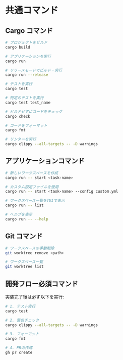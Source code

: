# 共通コマンド

## Cargo コマンド

```bash
# プロジェクトをビルド
cargo build

# アプリケーションを実行
cargo run

# リリースモードでビルド・実行
cargo run --release

# テストを実行
cargo test

# 特定のテストを実行
cargo test test_name

# ビルドせずにコードをチェック
cargo check

# コードをフォーマット
cargo fmt

# リンターを実行
cargo clippy --all-targets -- -D warnings
```

## アプリケーションコマンド

```bash
# 新しいワークスペースを作成
cargo run -- start <task-name>

# カスタム設定ファイルを使用
cargo run -- start <task-name> --config custom.yml

# ワークスペース一覧をTUIで表示
cargo run -- list

# ヘルプを表示
cargo run -- --help
```

## Git コマンド

```bash
# ワークスペースの手動削除
git worktree remove <path>

# ワークスペース一覧
git worktree list
```

## 開発フロー必須コマンド

実装完了後は必ず以下を実行:

```bash
# 1. テスト実行
cargo test

# 2. 警告チェック
cargo clippy --all-targets -- -D warnings

# 3. フォーマット
cargo fmt

# 4. PRの作成
gh pr create
```
